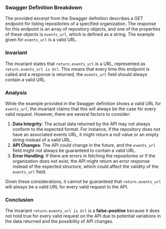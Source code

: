 ### Swagger Definition Breakdown
The provided excerpt from the Swagger definition describes a GET endpoint for listing repositories of a specified organization. The response for this endpoint is an array of repository objects, and one of the properties of these objects is `events_url`, which is defined as a string. The example given for `events_url` is a valid URL.

### Invariant
The invariant states that `return.events_url` is a URL, represented as `return.events_url is Url`. This means that every time this endpoint is called and a response is returned, the `events_url` field should always contain a valid URL.

### Analysis
While the example provided in the Swagger definition shows a valid URL for `events_url`, the invariant claims that this will always be the case for every valid request. However, there are several factors to consider:
1. **Data Integrity**: The actual data returned by the API may not always conform to the expected format. For instance, if the repository does not have an associated events URL, it might return a null value or an empty string instead of a valid URL.
2. **API Changes**: The API could change in the future, and the `events_url` field might not always be guaranteed to contain a valid URL.
3. **Error Handling**: If there are errors in fetching the repositories or if the organization does not exist, the API might return an error response instead of the expected structure, which could affect the validity of the `events_url` field.

Given these considerations, it cannot be guaranteed that `return.events_url` will always be a valid URL for every valid request to the API.

### Conclusion
The invariant `return.events_url is Url` is a **false-positive** because it does not hold true for every valid request on the API due to potential variations in the data returned and the possibility of API changes.
